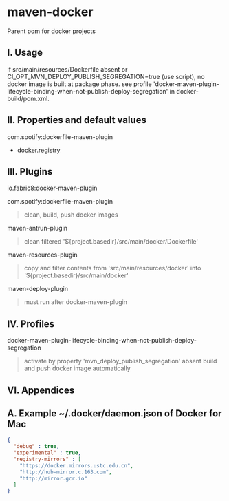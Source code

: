 # maven-docker
Parent pom for docker projects

## I. Usage


if src/main/resources/Dockerfile absent or CI_OPT_MVN_DEPLOY_PUBLISH_SEGREGATION=true (use script),
no docker image is built at package phase.
see profile 'docker-maven-plugin-lifecycle-binding-when-not-publish-deploy-segregation' in docker-build/pom.xml.


## II. Properties and default values

com.spotify:dockerfile-maven-plugin

- docker.registry


## III. Plugins

io.fabric8:docker-maven-plugin

com.spotify:dockerfile-maven-plugin
> clean, build, push docker images

maven-antrun-plugin
> clean filtered '${project.basedir}/src/main/docker/Dockerfile'

maven-resources-plugin
> copy and filter contents from 'src/main/resources/docker' into '${project.basedir}/src/main/docker'

maven-deploy-plugin
> must run after docker-maven-plugin


## IV. Profiles

docker-maven-plugin-lifecycle-binding-when-not-publish-deploy-segregation
> activate by property 'mvn_deploy_publish_segregation' absent
build and push docker image automatically

## VI. Appendices

## A. Example ~/.docker/daemon.json of Docker for Mac
```json
{
  "debug" : true,
  "experimental" : true,
  "registry-mirrors" : [
    "https://docker.mirrors.ustc.edu.cn",
    "http://hub-mirror.c.163.com",
    "http://mirror.gcr.io"
  ]
}
```

